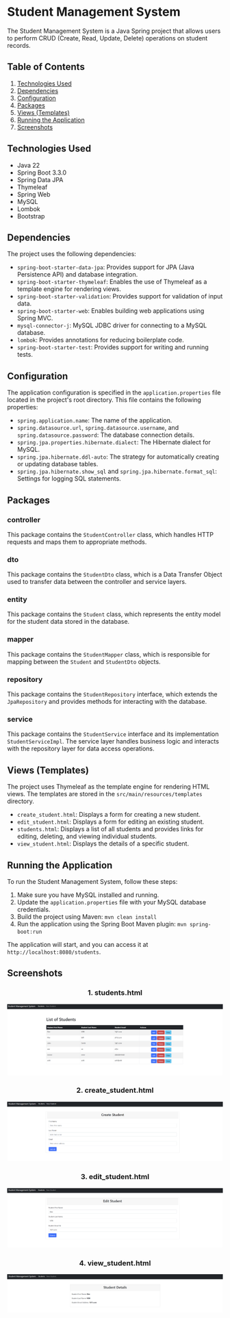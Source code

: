 # Student Management System

The Student Management System is a Java Spring project that allows users to perform CRUD (Create, Read, Update, Delete) operations on student records.

## Table of Contents

1. [Technologies Used](#technologies-used)
2. [Dependencies](#dependencies)
4. [Configuration](#configuration)
5. [Packages](#packages)
6. [Views (Templates)](#views-templates)
7. [Running the Application](#running-the-application)
8. [Screenshots](#screenshots)

## Technologies Used

- Java 22
- Spring Boot 3.3.0
- Spring Data JPA
- Thymeleaf
- Spring Web
- MySQL
- Lombok
- Bootstrap

## Dependencies

The project uses the following dependencies:

- `spring-boot-starter-data-jpa`: Provides support for JPA (Java Persistence API) and database integration.
- `spring-boot-starter-thymeleaf`: Enables the use of Thymeleaf as a template engine for rendering views.
- `spring-boot-starter-validation`: Provides support for validation of input data.
- `spring-boot-starter-web`: Enables building web applications using Spring MVC.
- `mysql-connector-j`: MySQL JDBC driver for connecting to a MySQL database.
- `lombok`: Provides annotations for reducing boilerplate code.
- `spring-boot-starter-test`: Provides support for writing and running tests.

## Configuration

The application configuration is specified in the `application.properties` file located in the project's root directory. This file contains the following properties:

- `spring.application.name`: The name of the application.
- `spring.datasource.url`, `spring.datasource.username`, and `spring.datasource.password`: The database connection details.
- `spring.jpa.properties.hibernate.dialect`: The Hibernate dialect for MySQL.
- `spring.jpa.hibernate.ddl-auto`: The strategy for automatically creating or updating database tables.
- `spring.jpa.hibernate.show_sql` and `spring.jpa.hibernate.format_sql`: Settings for logging SQL statements.

## Packages

### controller

This package contains the `StudentController` class, which handles HTTP requests and maps them to appropriate methods.

### dto

This package contains the `StudentDto` class, which is a Data Transfer Object used to transfer data between the controller and service layers.

### entity

This package contains the `Student` class, which represents the entity model for the student data stored in the database.

### mapper

This package contains the `StudentMapper` class, which is responsible for mapping between the `Student` and `StudentDto` objects.

### repository

This package contains the `StudentRepository` interface, which extends the `JpaRepository` and provides methods for interacting with the database.

### service

This package contains the `StudentService` interface and its implementation `StudentServiceImpl`. The service layer handles business logic and interacts with the repository layer for data access operations.

## Views (Templates)

The project uses Thymeleaf as the template engine for rendering HTML views. The templates are stored in the `src/main/resources/templates` directory.

- `create_student.html`: Displays a form for creating a new student.
- `edit_student.html`: Displays a form for editing an existing student.
- `students.html`: Displays a list of all students and provides links for editing, deleting, and viewing individual students.
- `view_student.html`: Displays the details of a specific student.

## Running the Application

To run the Student Management System, follow these steps:

1. Make sure you have MySQL installed and running.
2. Update the `application.properties` file with your MySQL database credentials.
3. Build the project using Maven: `mvn clean install`
4. Run the application using the Spring Boot Maven plugin: `mvn spring-boot:run`

The application will start, and you can access it at `http://localhost:8080/students`.

## Screenshots
<div style="text-align: center;">

### 1. **students.html**

![Screenshot](src/main/resources/static/1.png)

### 2. **create_student.html**

![Screenshot](src/main/resources/static/2.png)

### 3. **edit_student.html**

![Screenshot](src/main/resources/static/3.png)

### 4. **view_student.html**

![Screenshot](src/main/resources/static/4.png)

</div>